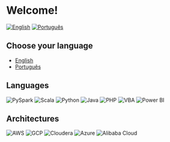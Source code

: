 # Welcome!

[![English](https://img.shields.io/badge/lang-English-blue.svg)](README.en.md)
[![Português](https://img.shields.io/badge/lang-Português-green.svg)](README.pt.md)

## Choose your language
- [English](README.en.md)
- [Português](README.pt.md)

## Languages

![PySpark](https://img.shields.io/badge/-PySpark-FDEE21?style=flat-square&logo=apache-spark&logoColor=black)
![Scala](https://img.shields.io/badge/-Scala-DC322F?style=flat-square&logo=scala)
![Python](https://img.shields.io/badge/-Python-3776AB?style=flat-square&logo=python&logoColor=white)
![Java](https://img.shields.io/badge/-Java-007396?style=flat-square&logo=java&logoColor=white)
![PHP](https://img.shields.io/badge/-PHP-777BB4?style=flat-square&logo=php&logoColor=white)
![VBA](https://img.shields.io/badge/-VBA-217346?style=flat-square&logo=microsoft&logoColor=white)
![Power BI](https://img.shields.io/badge/-Power%20BI-F2C811?style=flat-square&logo=power-bi&logoColor=black)

## Architectures

![AWS](https://img.shields.io/badge/-AWS-232F3E?style=flat-square&logo=amazon-aws&logoColor=white)
![GCP](https://img.shields.io/badge/-GCP-4285F4?style=flat-square&logo=google-cloud&logoColor=white)
![Cloudera](https://img.shields.io/badge/-Cloudera-EE802F?style=flat-square&logo=cloudera&logoColor=white)
![Azure](https://img.shields.io/badge/-Azure-0078D4?style=flat-square&logo=microsoft-azure&logoColor=white)
![Alibaba Cloud](https://img.shields.io/badge/-Alibaba%20Cloud-FF6A00?style=flat-square&logo=alibaba-cloud&logoColor=white)
